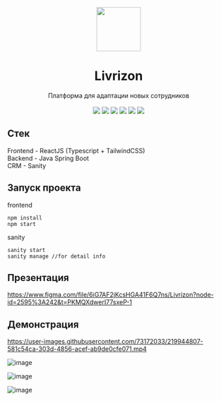 <p align="center">
<img src="https://user-images.githubusercontent.com/73172033/219945166-c1c7d3dc-69d0-4246-a6c2-f70e4990b070.png" width=100>
<h1 align="center">Livrizon</h1>
<p align="center">
Платформа для адаптации новых сотрудников
  <br/>
  <br/>
 <img src="https://img.shields.io/badge/vue-2.2.4-green.svg">

<img src="https://badges.frapsoft.com/os/v1/open-source.svg?v=103" >

<img src="https://img.shields.io/github/stars/silent-lad/VueSolitaire.svg?style=flat">

<img src="https://img.shields.io/github/languages/top/silent-lad/VueSolitaire.svg">

<img src="https://img.shields.io/github/issues/silent-lad/VueSolitaire.svg">

<img src="https://img.shields.io/badge/PRs-welcome-brightgreen.svg?style=flat">



## Стек
<p align="left">
Frontend - ReactJS (Typescript + TailwindCSS)
  <br/>
Backend - Java Spring Boot
   <br/>
CRM - Sanity
  
## Запуск проекта
  
frontend
```
npm install 
npm start
```
  
sanity
```
sanity start
sanity manage //for detail info
```
  
## Презентация
https://www.figma.com/file/6iG7AF2jKcsHGA41F6Q7ns/Livrizon?node-id=2595%3A242&t=PKMQXdwerI77sxeP-1
  
  
## Демонстрация


https://user-images.githubusercontent.com/73172033/219944807-581c54ca-303d-4856-acef-ab9de0cfe071.mp4
  
![image](https://user-images.githubusercontent.com/73172033/219944901-a678feb7-c10f-450b-af72-cd3e9b5a41ca.png)
  
![image](https://user-images.githubusercontent.com/73172033/219944930-23739692-127a-4609-a077-a7ef30460d3f.png)

  ![image](https://user-images.githubusercontent.com/73172033/219945043-827922f6-50d6-486e-9184-cd54f9bb2b4d.png)


